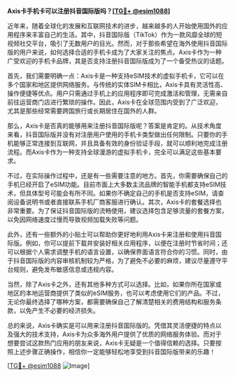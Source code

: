 **Axis卡手机卡可以注册抖音国际版吗？[[TG💪+ @esim1088](https://t.me/s/esim1088)]**

近年来，随着全球化的发展和互联网技术的进步，越来越多的人开始使用国外的应用程序来丰富自己的生活。其中，抖音国际版（TikTok）作为一款风靡全球的短视频社交平台，吸引了无数用户的目光。然而，对于那些希望在海外使用抖音国际版的用户来说，如何选择合适的手机卡成为了大家关注的焦点。Axis卡作为一种广受欢迎的手机卡品牌，其是否支持注册抖音国际版成为了一个备受热议的话题。

首先，我们需要明确一点：Axis卡是一种支持eSIM技术的虚拟手机卡，它可以在多个国家和地区提供网络服务。与传统的实体SIM卡相比，Axis卡具有灵活性高、操作便捷等优点。用户只需通过手机上的应用程序即可完成激活和管理，无需亲自前往运营商门店进行繁琐的操作。因此，Axis卡在全球范围内受到了广泛欢迎，尤其是那些经常需要跨国旅行或长期居住在国外的人群。

那么，Axis卡是否真的能够用来注册抖音国际版呢？答案是肯定的。从技术角度来看，抖音国际版并没有对注册用户使用的手机卡类型做出任何限制。只要你的手机能够正常连接到互联网，并且具备有效的身份验证手段，就可以顺利地完成注册流程。而Axis卡作为一种支持全球漫游的虚拟手机卡，完全可以满足这些基本要求。

不过，在实际操作过程中，还是有一些需要注意的地方。首先，你需要确保自己的手机已经开启了eSIM功能。目前市面上大多数主流品牌的智能手机都支持eSIM技术，但具体型号可能会有所不同。如果你不确定自己的手机是否支持eSIM，请查阅设备说明书或者直接联系手机厂商客服进行确认。其次，Axis卡的套餐选择也非常重要。为了保证抖音国际版的流畅使用，建议选择包含足够流量的套餐方案，以免因网络速度过慢而导致视频加载失败等问题。

此外，还有一些额外的小贴士可以帮助你更好地利用Axis卡来注册和使用抖音国际版。例如，你可以提前下载并安装好相关应用程序，以便在注册时节省时间；还可以根据个人需求调整手机的语言设置，以确保界面语言符合你的习惯。同时，由于抖音国际版的内容审核机制较为严格，为了避免不必要的麻烦，建议尽量遵守平台规则，避免发布敏感信息或违规内容。

当然，除了Axis卡之外，还有其他多种方式可以选择。比如，如果你所在国家或地区的本地运营商提供了类似的eSIM服务，也可以考虑使用它们的产品。不过，无论你最终选择了哪种方案，都需要确保自己了解清楚相关的费用结构和服务条款，以免产生不必要的经济损失。

总的来说，Axis卡确实是可以用来注册抖音国际版的。凭借其灵活便捷的特点以及强大的技术支持，Axis卡为众多海外用户提供了优质的网络服务体验。而对于想要尝试这款热门应用的朋友来说，Axis卡无疑是一个值得信赖的选择。只要按照上述步骤正确操作，相信你一定能够轻松地享受到抖音国际版带来的乐趣！

[[TG💪+ @esim1088](https://t.me/s/esim1088) ![Image](https://i.postimg.cc/4NQfJmqS/Snipaste-2025-05-13-00-14-12.png)]